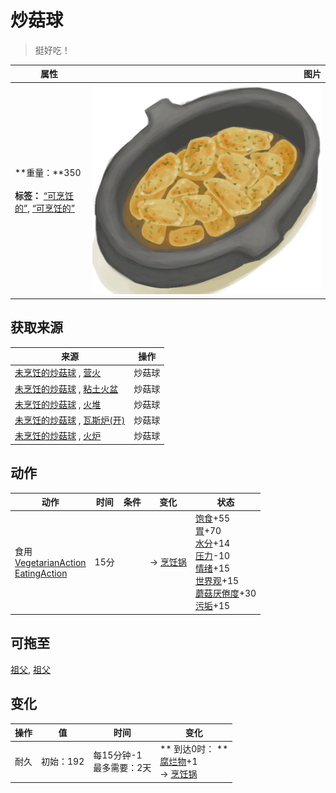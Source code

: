 # 炒菇球  
> 挺好吃！  
  
  属性  |   图片   
 ----  |  ----:   
 **重量：**350<br><br>**标签：**	[“可烹饪的”](tag_Cookable.md), [“可烹饪的”](tag_MealCookingpot.md)  |  ![](Sprite/FriedPuffballs.png)   
  
## 获取来源  
来源  |  操作  
----  |  ----  
[未烹饪的炒菇球](FriedPuffballsUncooked.md) , [营火](Campfire.md)  |  炒菇球  
[未烹饪的炒菇球](FriedPuffballsUncooked.md) , [粘土火盆](ClayFirePit.md)  |  炒菇球  
[未烹饪的炒菇球](FriedPuffballsUncooked.md) , [火堆](Fire.md)  |  炒菇球  
[未烹饪的炒菇球](FriedPuffballsUncooked.md) , [瓦斯炉(开)](GasCookerOn.md)  |  炒菇球  
[未烹饪的炒菇球](FriedPuffballsUncooked.md) , [火炉](Stove.md)  |  炒菇球  
## 动作  
动作  |  时间  |  条件  |  变化  |  状态  
----  |  ----  |  ----  |  ----  |  ----  
食用<br>[VegetarianAction](VegetarianAction.md)<br>[EatingAction](EatingAction.md)  |  15分  |    |  → [烹饪锅](CookingPot.md)<br>  |  [饱食](Satiation.md)+55<br>[胃](Stomach.md)+70<br>[水分](Hydration.md)+14<br>[压力](Stress.md)-10<br>[情绪](Morale.md)+15<br>[世界观](Structure.md)+15<br>[蘑菇<nobr>厌倦度</nobr>](SaturationMushrooms.md)+30<br>[污垢](Filth.md)+15  
## 可拖至  
[祖父](Grandfather.md), [祖父](GrandfatherHealthy.md)  
## 变化   
操作  |  值  |  时间  |  变化  
----  |  ----  |  ----  |  ----  
耐久  |  初始：192  |  每15分钟-1<br>最多需要：2天  |  ** 到达0时： **<br>[腐烂物](RottenRemains.md)+1 <br>→ [烹饪锅](CookingPot.md)  
